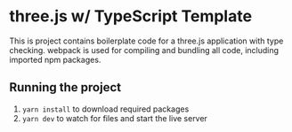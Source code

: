 # three.js w/ TypeScript Template
This is project contains boilerplate code for a three.js application with type checking. webpack is used for compiling and bundling all code, including imported npm packages.

## Running the project
1. `yarn install` to download required packages
2. `yarn dev` to watch for files and start the live server
